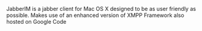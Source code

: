 JabberIM is a jabber client for Mac OS X designed to be as user friendly as possible. Makes use of an enhanced version of XMPP Framework also hosted on Google Code